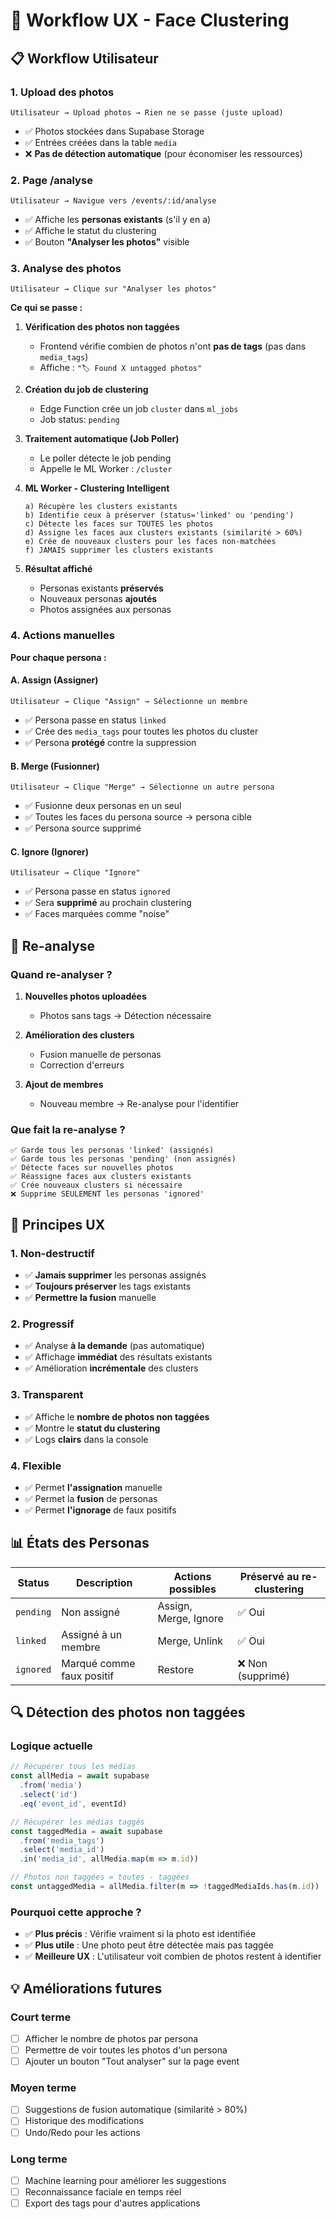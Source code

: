 # 🎨 Workflow UX - Face Clustering

## 📋 Workflow Utilisateur

### **1. Upload des photos**
```
Utilisateur → Upload photos → Rien ne se passe (juste upload)
```
- ✅ Photos stockées dans Supabase Storage
- ✅ Entrées créées dans la table `media`
- ❌ **Pas de détection automatique** (pour économiser les ressources)

### **2. Page /analyse**
```
Utilisateur → Navigue vers /events/:id/analyse
```
- ✅ Affiche les **personas existants** (s'il y en a)
- ✅ Affiche le statut du clustering
- ✅ Bouton **"Analyser les photos"** visible

### **3. Analyse des photos**
```
Utilisateur → Clique sur "Analyser les photos"
```

**Ce qui se passe :**

1. **Vérification des photos non taggées**
   - Frontend vérifie combien de photos n'ont **pas de tags** (pas dans `media_tags`)
   - Affiche : `"🏷️ Found X untagged photos"`

2. **Création du job de clustering**
   - Edge Function crée un job `cluster` dans `ml_jobs`
   - Job status: `pending`

3. **Traitement automatique (Job Poller)**
   - Le poller détecte le job pending
   - Appelle le ML Worker : `/cluster`

4. **ML Worker - Clustering Intelligent**
   ```
   a) Récupère les clusters existants
   b) Identifie ceux à préserver (status='linked' ou 'pending')
   c) Détecte les faces sur TOUTES les photos
   d) Assigne les faces aux clusters existants (similarité > 60%)
   e) Crée de nouveaux clusters pour les faces non-matchées
   f) JAMAIS supprimer les clusters existants
   ```

5. **Résultat affiché**
   - Personas existants **préservés**
   - Nouveaux personas **ajoutés**
   - Photos assignées aux personas

### **4. Actions manuelles**

**Pour chaque persona :**

#### **A. Assign (Assigner)**
```
Utilisateur → Clique "Assign" → Sélectionne un membre
```
- ✅ Persona passe en status `linked`
- ✅ Crée des `media_tags` pour toutes les photos du cluster
- ✅ Persona **protégé** contre la suppression

#### **B. Merge (Fusionner)**
```
Utilisateur → Clique "Merge" → Sélectionne un autre persona
```
- ✅ Fusionne deux personas en un seul
- ✅ Toutes les faces du persona source → persona cible
- ✅ Persona source supprimé

#### **C. Ignore (Ignorer)**
```
Utilisateur → Clique "Ignore"
```
- ✅ Persona passe en status `ignored`
- ✅ Sera **supprimé** au prochain clustering
- ✅ Faces marquées comme "noise"

## 🔄 Re-analyse

### **Quand re-analyser ?**

1. **Nouvelles photos uploadées**
   - Photos sans tags → Détection nécessaire

2. **Amélioration des clusters**
   - Fusion manuelle de personas
   - Correction d'erreurs

3. **Ajout de membres**
   - Nouveau membre → Re-analyse pour l'identifier

### **Que fait la re-analyse ?**

```
✅ Garde tous les personas 'linked' (assignés)
✅ Garde tous les personas 'pending' (non assignés)
✅ Détecte faces sur nouvelles photos
✅ Réassigne faces aux clusters existants
✅ Crée nouveaux clusters si nécessaire
❌ Supprime SEULEMENT les personas 'ignored'
```

## 🎯 Principes UX

### **1. Non-destructif**
- ✅ **Jamais supprimer** les personas assignés
- ✅ **Toujours préserver** les tags existants
- ✅ **Permettre la fusion** manuelle

### **2. Progressif**
- ✅ Analyse **à la demande** (pas automatique)
- ✅ Affichage **immédiat** des résultats existants
- ✅ Amélioration **incrémentale** des clusters

### **3. Transparent**
- ✅ Affiche le **nombre de photos non taggées**
- ✅ Montre le **statut du clustering**
- ✅ Logs **clairs** dans la console

### **4. Flexible**
- ✅ Permet **l'assignation** manuelle
- ✅ Permet la **fusion** de personas
- ✅ Permet **l'ignorage** de faux positifs

## 📊 États des Personas

| Status | Description | Actions possibles | Préservé au re-clustering |
|--------|-------------|-------------------|---------------------------|
| `pending` | Non assigné | Assign, Merge, Ignore | ✅ Oui |
| `linked` | Assigné à un membre | Merge, Unlink | ✅ Oui |
| `ignored` | Marqué comme faux positif | Restore | ❌ Non (supprimé) |

## 🔍 Détection des photos non taggées

### **Logique actuelle**

```typescript
// Récupérer tous les médias
const allMedia = await supabase
  .from('media')
  .select('id')
  .eq('event_id', eventId)

// Récupérer les médias taggés
const taggedMedia = await supabase
  .from('media_tags')
  .select('media_id')
  .in('media_id', allMedia.map(m => m.id))

// Photos non taggées = toutes - taggées
const untaggedMedia = allMedia.filter(m => !taggedMediaIds.has(m.id))
```

### **Pourquoi cette approche ?**

- ✅ **Plus précis** : Vérifie vraiment si la photo est identifiée
- ✅ **Plus utile** : Une photo peut être détectée mais pas taggée
- ✅ **Meilleure UX** : L'utilisateur voit combien de photos restent à identifier

## 💡 Améliorations futures

### **Court terme**
- [ ] Afficher le nombre de photos par persona
- [ ] Permettre de voir toutes les photos d'un persona
- [ ] Ajouter un bouton "Tout analyser" sur la page event

### **Moyen terme**
- [ ] Suggestions de fusion automatique (similarité > 80%)
- [ ] Historique des modifications
- [ ] Undo/Redo pour les actions

### **Long terme**
- [ ] Machine learning pour améliorer les suggestions
- [ ] Reconnaissance faciale en temps réel
- [ ] Export des tags pour d'autres applications
